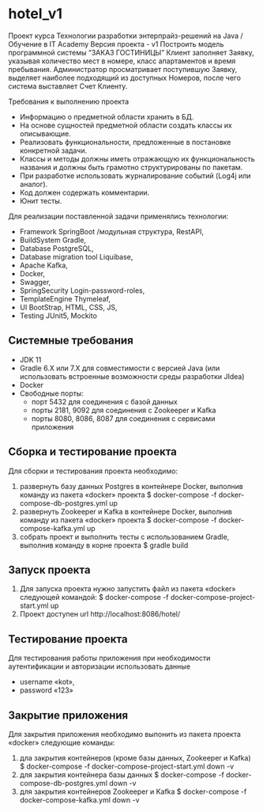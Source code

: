# hotel_v1
Проект курса Технологии разработки энтерпрайз-решений на Java /Обучение в IT Academy 
Версия проекта - v1
Построить модель программной системы “ЗАКАЗ ГОСТИНИЦЫ” 
Клиент заполняет Заявку, указывая количество мест в номере, класс апартаментов и время пребывания. 
Администратор просматривает поступившую Заявку, выделяет наиболее подходящий из доступных Номеров, после чего система выставляет Счет Клиенту.

Требования к выполнению проекта 
- Информацию о предметной области хранить в БД. 
- На основе сущностей предметной области создать классы их описывающие. 
- Реализовать функциональности, предложенные в постановке конкретной задачи. 
- Классы и методы должны иметь отражающую их функциональность названия и должны быть грамотно структурированы по пакетам. 
- При разработке использовать журналирование событий (Log4j или аналог). 
- Код должен содержать комментарии. 
- Юнит тесты.

Для реализации поставленной задачи применялись технологии: 
- Framework SpringBoot /модульная структура, RestAPI, 
- BuildSystem Gradle, 
- Database PostgreSQL, 
- Database migration tool Liquibase, 
- Apache Kafka, 
- Docker, 
- Swagger, 
- SpringSecurity Login-password-roles, 
- TemplateEngine Thymeleaf, 
- UI BootStrap, HTML, CSS, JS, 
- Testing JUnit5, Mockito

## Системные требования
- JDK 11
- Gradle 6.X или 7.X для совместимости с версией Java (или использовать встроенные возможности среды разработки JIdea)
- Docker
- Свободные порты: 
  - порт 5432 для соединения с базой данных
  - порты 2181, 9092 для соединения с Zookeeper и Kafka
  - порты 8080, 8086, 8087 для соединения с сервисами приложения
## Сборка и тестирование проекта
Для сборки и тестирования проекта необходимо: 
1) развернуть базу данных Postgres в контейнере Docker, выполнив команду из пакета «docker» проекта
   $ docker-compose -f docker-compose-db-postgres.yml up
2) развернуть Zookeeper и Kafka в контейнере Docker, выполнив команду из пакета «docker» проекта
   $ docker-compose -f docker-compose-kafka.yml up
3) собрать проект и выполнить тесты с использованием Gradle, выполнив команду в корне проекта
   $ gradle build
## Запуск проекта
1) Для запуска проекта нужно запустить файл из пакета «docker» следующей командой:
   $ docker-compose -f docker-compose-project-start.yml up
2) Проект доступен url  http://localhost:8086/hotel/
## Тестирование проекта
Для тестирования работы приложения при необходимости аутентификации и авторизации использовать данные
- username  «kot»,
- password «123»
## Закрытие приложения
Для закрытия приложения необходимо выпонить из пакета проекта «docker» следующие команды:
1) дла закрытия контейнеров (кроме базы данных, Zookeeper и Kafka)
   $ docker-compose -f docker-compose-project-start.yml down -v
2) для закрытия контейнера базы данных
   $ docker-compose -f docker-compose-db-postgres.yml down -v
3) для закрытия контейнеров Zookeeper и Kafka
   $ docker-compose -f docker-compose-kafka.yml down -v